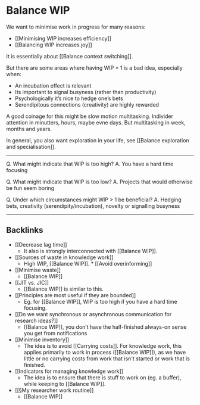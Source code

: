 # Balance WIP
We want to minimise work in progress for many reasons:
* [[Minimising WIP increases efficiency]]
* [[Balancing WIP increases joy]]

It is essentially about [[Balance context switching]].

But there are some areas where having WIP = 1 is a bad idea, especially when:
* An incubation effect is relevant
* Its important to signal busyness (rather than productivity)
* Psychologically it’s nice to hedge one’s bets
* Serendipitous connections (creativity) are highly rewarded

A good coinage for this might be slow motion multitasking. Individer attention in minutters, hours, maybe evne days. But multitasking in week, months and years.

In general, you also want exploration in your life, see [[Balance exploration and specialisation]]. 

<!-- #p1 -->

---

Q. What might indicate that WIP is too high?
A. You have a hard time focusing

Q. What might indicate that WIP is too low?
A. Projects that would otherwise be fun seem boring

Q. Under which circumstances might WIP > 1 be beneficial?
A. Hedging bets, creativity (serendipity/incubation), novelty or signalling busyness

---

## Backlinks
* [[Decrease lag time]]
	* It also is strongly interconnected with [[Balance WIP]].
* [[Sources of waste in knowledge work]]
	* High WIP, [[Balance WIP]].
	\* [[Avoid overinforming]]
* [[Minimise waste]]
	* [[Balance WIP]]
* [[JIT vs. JIC]]
	* [[Balance WIP]] is similar to this.
* [[Principles are most useful if they are bounded]]
	* Eg. for [[Balance WIP]], WIP is too high if you have a hard time focusing.
* [[Do we want synchronous or asynchronous communication for research ideas?]]
	* [[Balance WIP]], you don’t have the half-finished always-on sense you get from notifications
* [[Minimise inventory]]
	* The idea is to avoid [[Carrying costs]]. For knowledge work, this applies primarily to work in process ([[Balance WIP]]), as we have little or no carrying costs from work that isn't started or work that is finished.
* [[Indicators for managing knowledge work]]
	* The idea is to ensure that there is stuff to work on (eg. a buffer), while keeping to [[Balance WIP]].
* [[§My researcher work routine]]
	* [[Balance WIP]]

<!-- #work -->

<!-- {BearID:8828E133-AC56-49B5-863D-A6E91633C6BF-15756-0000130BD8740C4A} -->
